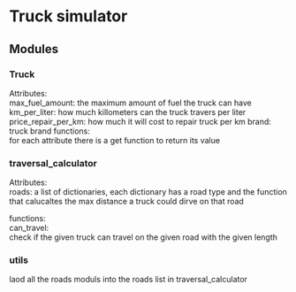 # Truck simulator  

## Modules  
### Truck
Attributes:  
max_fuel_amount: the maximum amount of fuel the truck can have  
km_per_liter: how much killometers can the truck travers per liter  
price_repair_per_km: how much it will cost to repair truck per km
brand: truck brand
functions:  
for each attribute there is a get function to return its value

### traversal_calculator
Attributes:  
roads: a list of dictionaries, each dictionary has a road type and the function that calucaltes the max distance a truck could dirve on that road

functions:  
can_travel:  
check if the given truck can travel on the given road with the given length   

### utils
laod all the roads moduls into the roads list in traversal_calculator